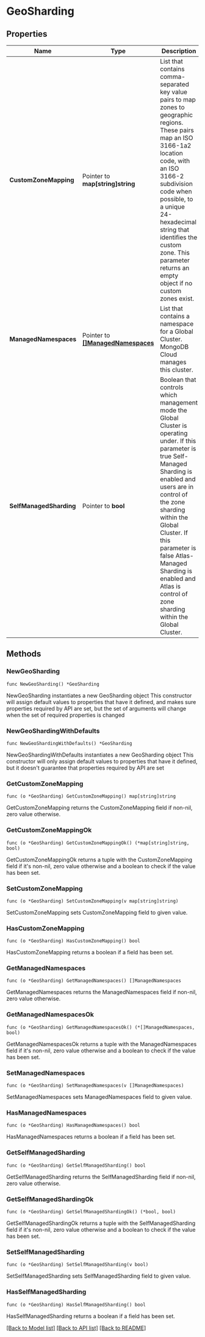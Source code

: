 # GeoSharding

## Properties

Name | Type | Description | Notes
------------ | ------------- | ------------- | -------------
**CustomZoneMapping** | Pointer to **map[string]string** | List that contains comma-separated key value pairs to map zones to geographic regions. These pairs map an ISO 3166-1a2 location code, with an ISO 3166-2 subdivision code when possible, to a unique 24-hexadecimal string that identifies the custom zone.  This parameter returns an empty object if no custom zones exist. | [optional] [readonly] 
**ManagedNamespaces** | Pointer to [**[]ManagedNamespaces**](ManagedNamespaces.md) | List that contains a namespace for a Global Cluster. MongoDB Cloud manages this cluster. | [optional] [readonly] 
**SelfManagedSharding** | Pointer to **bool** | Boolean that controls which management mode the Global Cluster is operating under. If this parameter is true Self-Managed Sharding is enabled and users are in control of the zone sharding within the Global Cluster. If this parameter is false Atlas-Managed Sharding is enabled and Atlas is control of zone sharding within the Global Cluster. | [optional] [readonly] 

## Methods

### NewGeoSharding

`func NewGeoSharding() *GeoSharding`

NewGeoSharding instantiates a new GeoSharding object
This constructor will assign default values to properties that have it defined,
and makes sure properties required by API are set, but the set of arguments
will change when the set of required properties is changed

### NewGeoShardingWithDefaults

`func NewGeoShardingWithDefaults() *GeoSharding`

NewGeoShardingWithDefaults instantiates a new GeoSharding object
This constructor will only assign default values to properties that have it defined,
but it doesn't guarantee that properties required by API are set

### GetCustomZoneMapping

`func (o *GeoSharding) GetCustomZoneMapping() map[string]string`

GetCustomZoneMapping returns the CustomZoneMapping field if non-nil, zero value otherwise.

### GetCustomZoneMappingOk

`func (o *GeoSharding) GetCustomZoneMappingOk() (*map[string]string, bool)`

GetCustomZoneMappingOk returns a tuple with the CustomZoneMapping field if it's non-nil, zero value otherwise
and a boolean to check if the value has been set.

### SetCustomZoneMapping

`func (o *GeoSharding) SetCustomZoneMapping(v map[string]string)`

SetCustomZoneMapping sets CustomZoneMapping field to given value.

### HasCustomZoneMapping

`func (o *GeoSharding) HasCustomZoneMapping() bool`

HasCustomZoneMapping returns a boolean if a field has been set.
### GetManagedNamespaces

`func (o *GeoSharding) GetManagedNamespaces() []ManagedNamespaces`

GetManagedNamespaces returns the ManagedNamespaces field if non-nil, zero value otherwise.

### GetManagedNamespacesOk

`func (o *GeoSharding) GetManagedNamespacesOk() (*[]ManagedNamespaces, bool)`

GetManagedNamespacesOk returns a tuple with the ManagedNamespaces field if it's non-nil, zero value otherwise
and a boolean to check if the value has been set.

### SetManagedNamespaces

`func (o *GeoSharding) SetManagedNamespaces(v []ManagedNamespaces)`

SetManagedNamespaces sets ManagedNamespaces field to given value.

### HasManagedNamespaces

`func (o *GeoSharding) HasManagedNamespaces() bool`

HasManagedNamespaces returns a boolean if a field has been set.
### GetSelfManagedSharding

`func (o *GeoSharding) GetSelfManagedSharding() bool`

GetSelfManagedSharding returns the SelfManagedSharding field if non-nil, zero value otherwise.

### GetSelfManagedShardingOk

`func (o *GeoSharding) GetSelfManagedShardingOk() (*bool, bool)`

GetSelfManagedShardingOk returns a tuple with the SelfManagedSharding field if it's non-nil, zero value otherwise
and a boolean to check if the value has been set.

### SetSelfManagedSharding

`func (o *GeoSharding) SetSelfManagedSharding(v bool)`

SetSelfManagedSharding sets SelfManagedSharding field to given value.

### HasSelfManagedSharding

`func (o *GeoSharding) HasSelfManagedSharding() bool`

HasSelfManagedSharding returns a boolean if a field has been set.

[[Back to Model list]](../README.md#documentation-for-models) [[Back to API list]](../README.md#documentation-for-api-endpoints) [[Back to README]](../README.md)


